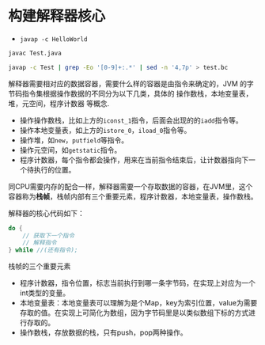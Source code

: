 # 构建解释器核心

+ ``javap -c HelloWorld``


```bash
javac Test.java

javap -c Test | grep -Eo '[0-9]+:.*' | sed -n '4,7p' > test.bc
```

解释器需要相对应的数据容器，需要什么样的容器是由指令来确定的，JVM 的字节码指令集根据操作数据的不同分为以下几类，具体的 操作数栈，本地变量表，堆，元空间，程序计数器 等概念.

+ 操作操作数栈，比如上方的``iconst_1``指令，后面会出现的的``iadd``指令等。
+ 操作本地变量表，如上方的``istore_0``，``iload_0``指令等。
+ 操作堆，如``new``，``putfield``等指令。
+ 操作元空间，如``getstatic``指令。
+ 程序计数器，每个指令都会操作，用来在当前指令结束后，让计数器指向下一个待执行的位置。

同CPU需要内存的配合一样，解释器需要一个存取数据的容器，在JVM里，这个容器称为**栈帧**，栈帧内部有三个重要元素，程序计数器，本地变量表，操作数栈。

解释器的核心代码如下：

```java
do {
    // 获取下一个指令
    // 解释指令
} while //(还有指令);
```

栈帧的三个重要元素

+ 程序计数器，指令位置，标志当前执行到哪一条字节码，在实现上对应为一个int类型的变量。
+ 本地变量表：本地变量表可以理解为是个Map，key为索引位置，value为需要存取的值。在实现上可简化为数组，因为字节码里是以类似数组下标的方式进行存取的。
+ 操作数栈，存放数据的栈，只有push，pop两种操作。


